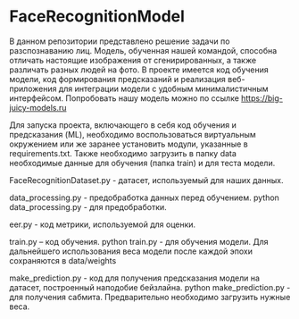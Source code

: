 <h1>FaceRecognitionModel</h1>

В данном репозитории представлено решение задачи по разспознаванию лиц. Модель, обученная нашей командой, способна отличать настоящие изображения от сгенирированных, а также различать разных людей на фото. В проекте имеется код обучения модели, код формирования предсказаний и реализация веб-приложения для интеграции модели с удобным минималистичным интерфейсом. Попробовать нашу модель можно по ссылке https://big-juicy-models.ru

Для запуска проекта, включающего в себя код обучения и предсказания (ML), необходимо воспользоваться виртуальным окружением или же заранее установить модули, указанные в requirements.txt. Также необходимо загрузить в папку data необходимые данные для обучения (папка train) и для теста модели.

FaceRecognitionDataset.py - датасет, используемый для наших данных.

data_processing.py - предобработка данных перед обучением. python data_processing.py - для предобработки.

eer.py - код метрики, используемой для оценки.

train.py – код обучения. python train.py - для обучения модели. Для дальнейшего использования веса модели после каждой эпохи сохраняются в data/weights

make_prediction.py - код для получения предсказания модели на датасет, построенный наподобие бейзлайна. python make_prediction.py - для получения сабмита. Предварительно необходимо загрузить нужные веса.

